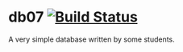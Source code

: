 # db07 [![Build Status](https://travis-ci.org/algdat/blatt-2-db07.svg)](https://travis-ci.org/algdat/blatt-2-db07)

A very simple database written by some students.
